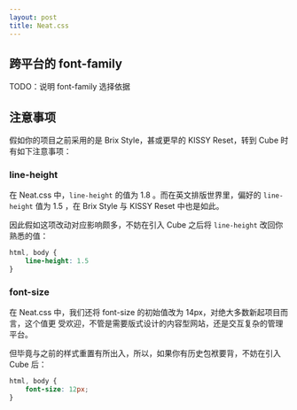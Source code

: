 ```yaml
---
layout: post
title: Neat.css
---
```


## 跨平台的 font-family

TODO：说明 font-family 选择依据

## 注意事项

假如你的项目之前采用的是 Brix Style，甚或更早的 KISSY Reset，转到 Cube 时有如下注意事项：

### line-height

在 Neat.css 中，`line-height` 的值为 1.8 。而在英文排版世界里，偏好的 `line-height`
值为 1.5 ，在 Brix Style 与 KISSY Reset 中也是如此。

因此假如这项改动对应影响颇多，不妨在引入 Cube 之后将 `line-height` 改回你熟悉的值：

```css
html, body {
    line-height: 1.5
}
```

### font-size

在 Neat.css 中，我们还将 font-size 的初始值改为 14px，对绝大多数新起项目而言，这个值更
受欢迎，不管是需要版式设计的内容型网站，还是交互复杂的管理平台。

但毕竟与之前的样式重置有所出入，所以，如果你有历史包袱要背，不妨在引入 Cube 后：

```css
html, body {
    font-size: 12px;
}
```

